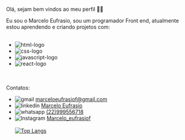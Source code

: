 Olá, sejam bem vindos ao meu perfil 👨‍💻

Eu sou o Marcelo Eufrasio, sou um programador Front end, atualmente estou aprendendo e criando projetos com:
<br>
<br>
- <img src="https://img.shields.io/badge/HTML5-E34F26?style=for-the-badge&logo=html5&logoColor=white" alt="html-logo"/>
- <img src="https://img.shields.io/badge/CSS3-1572B6?style=for-the-badge&logo=css3&logoColor=white" alt="css-logo"/>
- <img src="https://img.shields.io/badge/JavaScript-F7DF1E?style=for-the-badge&logo=javascript&logoColor=black" alt="javascript-logo"/>
- <img src="https://img.shields.io/badge/React-20232A?style=for-the-badge&logo=react&logoColor=61DAFB" alt="react-logo"/>
<br>
<br>
Contatos:
<br>

- <img src="https://img.shields.io/badge/Gmail-D14836?style=for-the-badge&logo=gmail&logoColor=white" alt="gmail" />   marceloeufrasiof@gmail.com
- <img src="https://img.shields.io/badge/LinkedIn-0077B5?style=for-the-badge&logo=linkedin&logoColor=white" alt="linkedin"/> <a href="https://www.linkedin.com/in/marcelo-eufrasio-834034234/"> Marcelo Eufrasio </a>
- <img src="https://img.shields.io/badge/WhatsApp-25D366?style=for-the-badge&logo=whatsapp&logoColor=white" alt="whatsapp"/> <a href="https://wa.me/5522999556718/"> (22)999556718 </a>
- <img src="https://img.shields.io/badge/Instagram-E4405F?style=for-the-badge&logo=instagram&logoColor=white" alt="Instagram"/> <a href="https://www.instagram.com/marcelo_eufrasiof//"> Marcelo_eufrasiof </a><br><br>
[![Top Langs](https://github-readme-stats.vercel.app/api/top-langs/?username=marceloeufrasiof)](https://github.com/anuraghazra/github-readme-stats)


